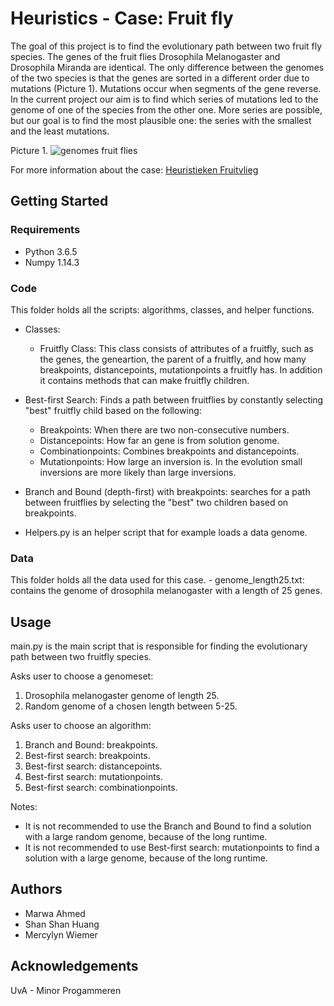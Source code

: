 # Heuristics - Case: Fruit fly #

The goal of this project is to find the evolutionary path between two fruit fly species. The genes of the fruit flies Drosophila Melanogaster and Drosophila Miranda are identical. The only difference between the genomes of the two species is that the genes are sorted in a different order due to mutations (Picture 1). Mutations occur when segments of the gene reverse. In the current project our aim is to find which series of mutations led to the genome of one of the species from the other one. More series are possible, but our goal is to find the most plausible one: the series with the smallest and the least mutations.

Picture 1.
![genomes fruit flies](http://heuristieken.nl/wiki/images/0/03/Tweegenomen.gif)


For more information about the case:
[Heuristieken Fruitvlieg](http://heuristieken.nl/wiki/index.php?title=Fruitvliegen)

## Getting Started ##

### Requirements ###
- Python 3.6.5
- Numpy 1.14.3

### Code ###
This folder holds all the scripts: algorithms, classes, and helper functions.

- Classes:
    - Fruitfly Class: This class consists of attributes of a fruitfly, such as
                      the genes, the geneartion, the parent of a fruitfly, and
                      how many breakpoints, distancepoints, mutationpoints a
                      fruitfly has. In addition it contains methods that can make
                      fruitfly children.
 
- Best-first Search: Finds a path between fruitflies by constantly
  selecting "best" fruitfly child based on the following:
    - Breakpoints: When there are two non-consecutive numbers.
    - Distancepoints: How far an gene is from solution genome.
    - Combinationpoints: Combines breakpoints and distancepoints.
    - Mutationpoints: How large an inversion is. In the evolution small inversions
        are more likely than large inversions.

- Branch and Bound (depth-first) with breakpoints: searches for a path between fruitflies
  by selecting the "best" two children based on breakpoints.

- Helpers.py is an helper script that for example loads a data genome.

### Data ###
This folder holds all the data used for this case.
    - genome_length25.txt: contains the genome of drosophila melanogaster with a length of 25 genes.

## Usage ##
main.py is the main script that is responsible for finding the evolutionary path between two fruitfly species. 

Asks user to choose a genomeset:
1. Drosophila melanogaster genome of length 25.
2. Random genome of a chosen length between 5-25.

Asks user to choose an algorithm:
1. Branch and Bound: breakpoints.
2. Best-first search: breakpoints.
3. Best-first search: distancepoints.
4. Best-first search: mutationpoints.
5. Best-first search: combinationpoints.

Notes:
- It is not recommended to use the Branch and Bound to find a solution with a large random
genome, because of the long runtime.
- It is not recommended to use Best-first search: mutationpoints to find a solution with
a large genome, because of the long runtime.

## Authors ##
- Marwa Ahmed
- Shan Shan Huang
- Mercylyn Wiemer

## Acknowledgements ##
UvA - Minor Progammeren
